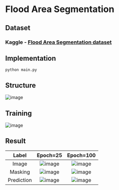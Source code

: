 # Flood Area Segmentation

## Dataset

### Kaggle - [Flood Area Segmentation dataset](https://www.kaggle.com/datasets/faizalkarim/flood-area-segmentation/data)

## Implementation
 
    python main.py

## Structure
![image](https://github.com/user-attachments/assets/08c1aedf-3d1d-4189-9208-3bfb5259cc07)


## Training
![image](https://github.com/user-attachments/assets/affae839-e382-486f-b09b-394458e8fb52)


## Result

|Label|Epoch=25|Epoch=100|
|:-:|:-:|:--:|
|Image|![image](https://github.com/user-attachments/assets/d3fc202b-d875-4351-b9a6-b521e028a419)|![image](https://github.com/user-attachments/assets/cdc4ee13-b614-4f49-9750-7a1a38156475)|
|Masking|![image](https://github.com/user-attachments/assets/e917368e-0816-48d9-82ad-f1697aba7d7d)|![image](https://github.com/user-attachments/assets/1368901c-7c37-4a23-ae9e-1101155ebe82)|
|Prediction|![image](https://github.com/user-attachments/assets/5337a4ab-eac0-4e33-9d83-1979623e7683)|![image](https://github.com/user-attachments/assets/4044069d-4abd-4b8c-8b82-797a5a397b31)|